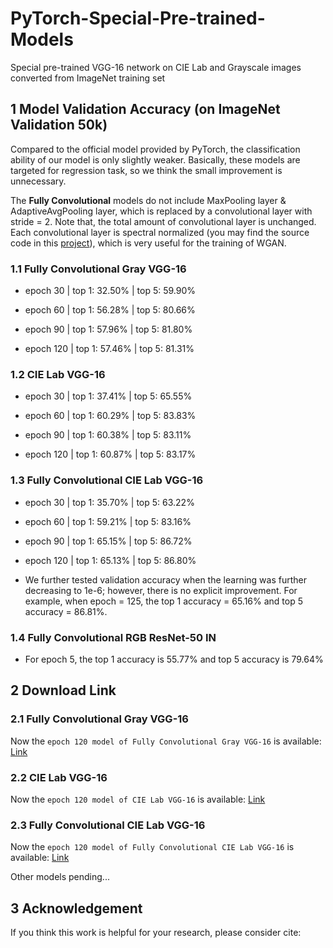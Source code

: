 # PyTorch-Special-Pre-trained-Models

Special pre-trained VGG-16 network on CIE Lab and Grayscale images converted from ImageNet training set

## 1 Model Validation Accuracy (on ImageNet Validation 50k)

Compared to the official model provided by PyTorch, the classification ability of our model is only slightly weaker. Basically, these models are targeted for regression task, so we think the small improvement is unnecessary.

The **Fully Convolutional** models do not include MaxPooling layer & AdaptiveAvgPooling layer, which is replaced by a convolutional layer with stride = 2. Note that, the total amount of convolutional layer is unchanged. Each convolutional layer is spectral normalized (you may find the source code in this [project](https://github.com/zhaoyuzhi/PyTorch-Useful-Codes)), which is very useful for the training of WGAN.

### 1.1  Fully Convolutional Gray VGG-16

- epoch 30 | top 1: 32.50% | top 5: 59.90%

- epoch 60 | top 1: 56.28% | top 5: 80.66%

- epoch 90 | top 1: 57.96% | top 5: 81.80%

- epoch 120 | top 1: 57.46% | top 5: 81.31%

### 1.2  CIE Lab VGG-16

- epoch 30 | top 1: 37.41% | top 5: 65.55%

- epoch 60 | top 1: 60.29% | top 5: 83.83%

- epoch 90 | top 1: 60.38% | top 5: 83.11%

- epoch 120 | top 1: 60.87% | top 5: 83.17%

### 1.3  Fully Convolutional CIE Lab VGG-16

- epoch 30 | top 1: 35.70% | top 5: 63.22%

- epoch 60 | top 1: 59.21% | top 5: 83.16%

- epoch 90 | top 1: 65.15% | top 5: 86.72%

- epoch 120 | top 1: 65.13% | top 5: 86.80%

- We further tested validation accuracy when the learning was further decreasing to 1e-6; however, there is no explicit improvement. For example, when epoch = 125, the top 1 accuracy = 65.16% and top 5 accuracy = 86.81%.

### 1.4  Fully Convolutional RGB ResNet-50 IN

- For epoch 5, the top 1 accuracy is 55.77% and top 5 accuracy is 79.64%

## 2 Download Link

### 2.1  Fully Convolutional Gray VGG-16

Now the `epoch 120 model of Fully Convolutional Gray VGG-16` is available: [Link](https://portland-my.sharepoint.com/:u:/g/personal/yzzhao2-c_ad_cityu_edu_hk/Eewuv4ALcYlMrSGKET_92I8BeScScW_NTFWWgPNj3bSBzQ?e=hy8dki)

### 2.2  CIE Lab VGG-16

Now the `epoch 120 model of CIE Lab VGG-16` is available: [Link](https://portland-my.sharepoint.com/:u:/g/personal/yzzhao2-c_ad_cityu_edu_hk/EXlHehh_tj1Jsg4RIMMXlw0BE4BG5kjR9hx4-uiCj6tAVg?e=7UveYh)

### 2.3  Fully Convolutional CIE Lab VGG-16

Now the `epoch 120 model of Fully Convolutional CIE Lab VGG-16` is available: [Link](https://portland-my.sharepoint.com/:u:/g/personal/yzzhao2-c_ad_cityu_edu_hk/EfzwFPcpxJJLupdH6lesDowBxkPEWyyw1PEsLI6DEDbJew?e=8ITWBT)

Other models pending...

## 3 Acknowledgement

If you think this work is helpful for your research, please consider cite:
